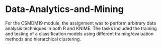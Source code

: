 # Data-Analytics-and-Mining
For the CSMDM19 module, the assignment was to perform arbitrary data analysis techniques in both R and KNIME. The tasks included the training and testing of a classification models using different training/evaluation methods and hierarchical clustering.
